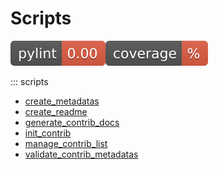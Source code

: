 # Scripts

![pylint](./badges/pylint.svg)![pytest](./badges/coverage.svg)


::: scripts

- [create_metadatas](./create_metadatas.md)
- [create_readme](./create_readme.md)
- [generate_contrib_docs](./generate_contrib_docs.md)
- [init_contrib](./init_contrib.md)
- [manage_contrib_list](./manage_contrib_list.md)
- [validate_contrib_metadatas](./validate_contrib_metadatas.md)


